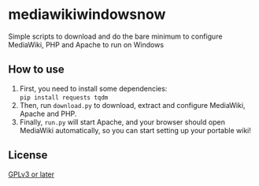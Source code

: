 # mediawikiwindowsnow
Simple scripts to download and do the bare minimum to configure MediaWiki, PHP and Apache to run on Windows

## How to use
1. First, you need to install some dependencies:  
`pip install requests tqdm`
3. Then, run `download.py` to download, extract and configure MediaWiki, Apache and PHP.
4. Finally, `run.py` will start Apache, and your browser should open MediaWiki automatically, so you can start setting up your portable wiki!

## License
[GPLv3 or later](LICENSE.txt)